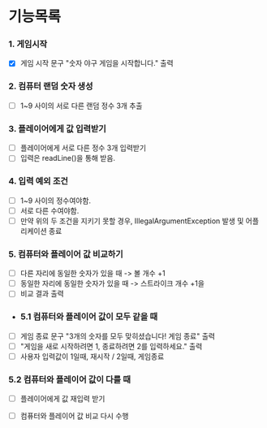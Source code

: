 # 기능목록

### 1. 게임시작
- [x] 게임 시작 문구 "숫자 야구 게임을 시작합니다." 출력

### 2. 컴퓨터 랜덤 숫자 생성
- [ ] 1~9 사이의 서로 다른 랜덤 정수 3개 추출

### 3. 플레이어에게 값 입력받기
- [ ] 플레이어에게 서로 다른 정수 3개 입력받기
- [ ] 입력은 readLine()을 통해 받음.

### 4. 입력 예외 조건
- [ ] 1~9 사이의 정수여야함.
- [ ] 서로 다른 수여야함.
- [ ] 만약 위의 두 조건을 지키기 못할 경우, IllegalArgumentException 발생 및 어플리케이션 종료

### 5. 컴퓨터와 플레이어 값 비교하기
- [ ] 다른 자리에 동일한 숫자가 있을 때 -> 볼 개수 +1
- [ ] 동일한 자리에 동일한 숫자가 있을 때 -> 스트라이크 개수 +1을
- [ ] 비교 결과 출력

- ### 5.1 컴퓨터와 플레이어 값이 모두 같을 때
- [ ] 게임 종료 문구 "3개의 숫자를 모두 맞히셨습니다! 게임 종료" 출력
- [ ] "게임을 새로 시작하려면 1, 종료하려면 2를 입력하세요." 출력
- [ ] 사용자 입력값이 1일때, 재시작 / 2일때, 게임종료

### 5.2 컴퓨터와 플레이어 값이 다를 때
- [ ] 플레이어에게 값 재입력 받기
- [ ] 컴퓨터와 플레이어 값 비교 다시 수행



